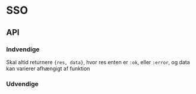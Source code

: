 # SSO



## API


### Indvendige
Skal altid returnere `{res, data}`, hvor res enten er `:ok`, eller `:error`, og data kan varierer afhængigt af funktion

### Udvendige